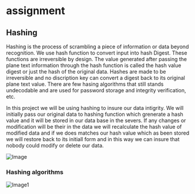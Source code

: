 # assignment

## Hashing
Hashing is the process of scrambling a piece of information or data beyond recognition. We use hash function to convert input into hash Digest. These functions are irreversible by design. The value generated after passing the plane text information through the hash function is called the hash value digest or just the hash of the original data.  Hashes are made to be irreversible and no discription key can convert a digest back to its original plane text value. There are few hasing algorithms that still stands undecodable and are used for password storage and integrity verification, etc. 

In this project we will be using hashing to insure our data intigrity. We will initially pass our original data to hashing function which grenerate a hash value and it will be stored in our data base in the severs. If any changes or modification will be their in the data we will recalculate the hash value of modified data and if we does matches our hash value which as been stored we will restore back to its initiall form and in this way we can insure that nobody could modify or delete our data. 

![Image](https://user-images.githubusercontent.com/49563140/136780339-4bc8e5cb-7bbd-4be9-85e4-ed3b8a0d7f67.png)


### Hashing algorithms
![Image1](https://user-images.githubusercontent.com/49563140/136897940-b9b45c00-bc9f-47bf-9815-87f9442d1406.png)
